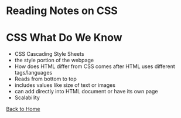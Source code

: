 # Reading Notes on CSS

# CSS What Do We Know

- CSS Cascading Style Sheets
- the style portion of the webpage
- How does HTML differ from CSS
    comes after HTML
    uses different tags/languages
- Reads from bottom to top
- includes values like size of text or images
- can add directly into HTML document or have its own page
- Scalability

[Back to Home](https://andrewliming.github.io/reading-notes/)
